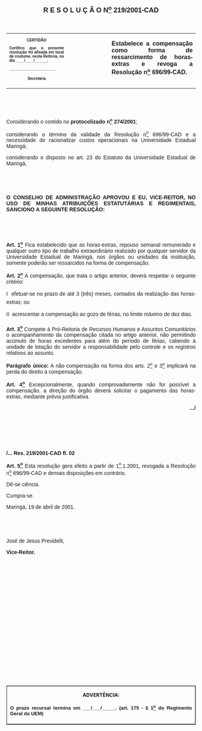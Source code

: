 <BODY>

<B><FONT FACE="Arial" SIZE=4><P ALIGN="CENTER"><A NAME="_Toc445798786"></P>
<P ALIGN="CENTER">R E S O L U &Ccedil; &Atilde; O  N<U><SUP>o</U></SUP>  219/2001-CAD</P>
</B></FONT><FONT FACE="Arial"><P ALIGN="JUSTIFY"></P>
<P ALIGN="JUSTIFY">&nbsp;</P></FONT>
<TABLE CELLSPACING=0 BORDER=0 CELLPADDING=7 WIDTH=612>
<TR><TD WIDTH="32%" VALIGN="TOP">
<B><FONT FACE="Arial" SIZE=1><P ALIGN="CENTER">CERTID&Atilde;O</P>
<P ALIGN="JUSTIFY">   Certifico que a presente resolu&ccedil;&atilde;o foi afixada em local de costume, nesta Reitoria, no dia ____/____/______.</P>
<P ALIGN="JUSTIFY"></P>
<P ALIGN="JUSTIFY">______________________</P>
<P ALIGN="CENTER">Secret&aacute;ria</B></FONT></TD>
<TD WIDTH="22%" VALIGN="TOP">&nbsp;</TD>
<TD WIDTH="46%" VALIGN="TOP">
<B><FONT FACE="Arial"><P ALIGN="JUSTIFY">Estabelece a compensa&ccedil;&atilde;o como forma de ressarcimento de horas-extras e revoga a Resolu&ccedil;&atilde;o n<U><SUP>o</U></SUP> 696/99-CAD.</B></FONT></TD>
</TR>
</TABLE>

<FONT FACE="Arial"><P ALIGN="JUSTIFY"></P>
<P ALIGN="JUSTIFY">&nbsp;</P>
<P ALIGN="JUSTIFY">&nbsp;</P>
<P ALIGN="JUSTIFY">&#9;Considerando o contido no <B>protocolizado n<U><SUP>o</U></SUP> 274/2001</B>;</P>
<P ALIGN="JUSTIFY">considerando o t&eacute;rmino da validade da Resolu&ccedil;&atilde;o n<U><SUP>o</U></SUP> 696/99-CAD e a necessidade de racionalizar custos operacionais na Universidade Estadual Maring&aacute;;</P>
<P ALIGN="JUSTIFY">considerando o disposto no art. 23 do Estatuto da Universidade Estadual de Maring&aacute;,</P>
<P ALIGN="JUSTIFY"></P>
<P ALIGN="JUSTIFY">&nbsp;</P>
<P ALIGN="JUSTIFY">&nbsp;</P>
<B><P ALIGN="JUSTIFY">O CONSELHO DE ADMINISTRA&Ccedil;&Atilde;O APROVOU E EU, VICE-REITOR, NO USO DE MINHAS ATRIBUI&Ccedil;&Otilde;ES ESTATUT&Aacute;RIAS E REGIMENTAIS, SANCIONO A SEGUINTE RESOLU&Ccedil;&Atilde;O:</P>
</B><P ALIGN="JUSTIFY"></P>
<P ALIGN="JUSTIFY">&nbsp;</P>
<P ALIGN="JUSTIFY">&nbsp;</P>
<B><P ALIGN="JUSTIFY">Art. 1<U><SUP>o</B></U></SUP> Fica estabelecido que as horas-extras, repouso semanal remunerado e qualquer outro tipo de trabalho extraordin&aacute;rio realizado por qualquer servidor da Universidade Estadual de Maring&aacute;, nos &oacute;rg&atilde;os ou unidades da institui&ccedil;&atilde;o, somente poder&atilde;o ser ressarcidos na forma de compensa&ccedil;&atilde;o.</P>
<B><P ALIGN="JUSTIFY">Art. 2<U><SUP>o</B></U></SUP> A compensa&ccedil;&atilde;o, que trata o artigo anterior, dever&aacute; respeitar o seguinte crit&eacute;rio:</P>
<P ALIGN="JUSTIFY">I  efetuar-se no prazo de at&eacute; 3 (tr&ecirc;s) meses, contados da realiza&ccedil;&atilde;o das horas-extras; ou</P>
<P ALIGN="JUSTIFY">II  acrescentar a compensa&ccedil;&atilde;o ao gozo de f&eacute;rias, no limite m&aacute;ximo de dez dias.</P>
<B><P ALIGN="JUSTIFY">Art. 3<U><SUP>o</U></SUP> </B>Compete &agrave; Pr&oacute;-Reitoria de Recursos Humanos e Assuntos Comunit&aacute;rios o acompanhamento da compensa&ccedil;&atilde;o citada no artigo anterior, n&atilde;o permitindo ac&uacute;mulo de horas excedentes para al&eacute;m do per&iacute;odo de f&eacute;rias, cabendo &agrave; unidade de lota&ccedil;&atilde;o do servidor a responsabilidade pelo controle e os registros relativos ao assunto.</P>
<B><P ALIGN="JUSTIFY">Par&aacute;grafo &uacute;nico:</B> A n&atilde;o compensa&ccedil;&atilde;o na forma dos arts. 2<U><SUP>o</U></SUP> e 3<U><SUP>o</U></SUP> implicar&aacute; na perda do direito &agrave; compensa&ccedil;&atilde;o.</P>
<B><P ALIGN="JUSTIFY">Art. 4<U><SUP>o</B></U></SUP> Excepcionalmente, quando comprovadamente n&atilde;o for poss&iacute;vel a compensa&ccedil;&atilde;o, a dire&ccedil;&atilde;o do &oacute;rg&atilde;o dever&aacute; solicitar o pagamento das horas-extras, mediante pr&eacute;via justificativa.</P>
<P ALIGN="JUSTIFY"></P>
<B><P ALIGN="RIGHT">.../</P>
</B><P ALIGN="JUSTIFY"></P>
<P ALIGN="JUSTIFY">&nbsp;</P>
<P ALIGN="JUSTIFY">&nbsp;</P>
<P ALIGN="JUSTIFY">&nbsp;</P>
<B><P ALIGN="JUSTIFY">/... Res. 219/2001-CAD&#9;&#9;&#9;&#9;&#9;&#9;&#9;&#9;&#9;fl. 02</P>
<P ALIGN="JUSTIFY"></P>
<P ALIGN="JUSTIFY">Art. 5<U><SUP>o</U></SUP> </B>Esta resolu&ccedil;&atilde;o gera efeito a partir de 1<U><SUP>o</U></SUP>.1.2001, revogada a Resolu&ccedil;&atilde;o n<U><SUP>o</U></SUP> 696/99-CAD e demais disposi&ccedil;&otilde;es em contr&aacute;rio.</P>
<P ALIGN="JUSTIFY">&#9;D&ecirc;-se ci&ecirc;ncia.</P>
<P ALIGN="JUSTIFY">&#9;Cumpra-se.</P>
<P ALIGN="JUSTIFY">Maring&aacute;, 19 de abril de 2001.</P>
<P ALIGN="JUSTIFY"></P>
<P ALIGN="JUSTIFY">&nbsp;</P>
<P ALIGN="JUSTIFY">&nbsp;</P>
<P ALIGN="JUSTIFY">Jos&eacute; de Jesus Previdelli,</P>
<B><P ALIGN="JUSTIFY">Vice-Reitor.</P>
</B><P ALIGN="JUSTIFY"></P>
<P ALIGN="JUSTIFY">&nbsp;</P>
<P ALIGN="JUSTIFY">&nbsp;</P>
<P ALIGN="JUSTIFY">&nbsp;</P>
<P ALIGN="JUSTIFY">&nbsp;</P>
<P ALIGN="JUSTIFY">&nbsp;</P>
<P ALIGN="JUSTIFY">&nbsp;</P>
<P ALIGN="JUSTIFY">&nbsp;</P>
<P ALIGN="JUSTIFY">&nbsp;</P>
<P ALIGN="JUSTIFY">&nbsp;</P>
<P ALIGN="JUSTIFY">&nbsp;</P>
<P ALIGN="JUSTIFY">&nbsp;</P></FONT>
<TABLE BORDER CELLSPACING=1 CELLPADDING=4 WIDTH=207>
<TR><TD VALIGN="TOP">
<B><FONT SIZE=2><P ALIGN="CENTER">ADVERT&Ecirc;NCIA:</P>
</FONT><FONT FACE="Arial" SIZE=2><P ALIGN="JUSTIFY">O prazo recursal termina em ___/___/_____. (art. 175 - § 1<U><SUP>o</U></SUP> do Regimento Geral da UEM)</B></FONT></TD>
</TR>
</TABLE>

<FONT SIZE=2><P></A></P></FONT></BODY>
